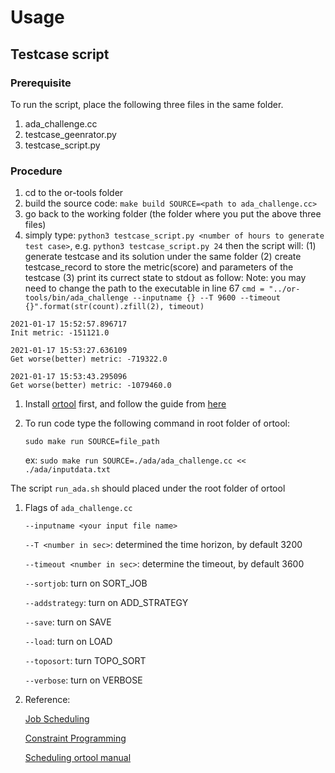 # Usage 

## Testcase script
### Prerequisite
To run the script, place the following three files in the same folder.
1. ada_challenge.cc
2. testcase_geenrator.py
3. testcase_script.py
### Procedure
1. cd to the or-tools folder
2. build the source code: `make build SOURCE=<path to ada_challenge.cc>`
3. go back to the working folder (the folder where you put the above three files)
4. simply type: `python3 testcase_script.py <number of hours to generate test case>`, e.g. `python3 testcase_script.py 24`
then the script will:
(1) generate testcase and its solution under the same folder
(2) create testcase_record to store the metric(score) and parameters of the testcase
(3) print its currect state to stdout as follow:
Note: you may need to change the path to the executable in line 67 `cmd = "../or-tools/bin/ada_challenge --inputname {} --T 9600 --timeout {}".format(str(count).zfill(2), timeout)`
```
2021-01-17 15:52:57.896717
Init metric: -151121.0

2021-01-17 15:53:27.636109
Get worse(better) metric: -719322.0

2021-01-17 15:53:43.295096
Get worse(better) metric: -1079460.0
```

 1. Install [ortool](https://github.com/google/or-tools) first, and follow the guide from [here](https://developers.google.com/optimization/install/cpp/source_linux) 
 
 1. To run code type the following command in root folder of ortool: 

    `sudo make run SOURCE=file_path`

    ex: `sudo make run SOURCE=./ada/ada_challenge.cc << ./ada/inputdata.txt`

 The script `run_ada.sh` should placed under the root folder of ortool

 1. Flags of `ada_challenge.cc`

    `--inputname <your input file name>`

    `--T <number in sec>`: determined the time horizon, by default 3200

    `--timeout <number in sec>`: determine the timeout, by default 3600

    `--sortjob`: turn on SORT_JOB

    `--addstrategy`: turn on ADD_STRATEGY

    `--save`: turn on SAVE

    `--load`: turn on LOAD

    `--toposort`: turn TOPO_SORT
    
    `--verbose`: turn on VERBOSE

 1. Reference:

    [Job Scheduling](https://developers.google.com/optimization/scheduling/job_shop)

    [Constraint Programming](https://developers.google.com/optimization/reference/sat/cp_model/IntervalVar)

    [Scheduling ortool manual](https://acrogenesis.com/or-tools/documentation/user_manual/manual/ls/scheduling_or_tools.html)
